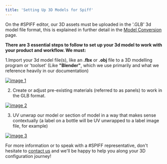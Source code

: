 ```yaml
---
title: 'Setting Up 3D Models for Spiff'
---
```


On the #SPIFF editor, our 3D assets must be uploaded in the '.GLB' 3d model file format, this is explained in further detail in the [Model Conversion](https://help.spiff.com.au/setting-up-3d-models-for-spiff/converting-a-3d-model-to-glb ) page.

**There are 3 essential steps to follow to set up your 3d model to work with your product and workflow. We must:**

1.Import your 3d model file(s), like an **.fbx** or **.obj** file to a 3D modelling program or 'toolset' (Like **"Blender"**, which we use primarily and what we reference heavily in our documentation)

[![image 1]()](https://help.spiff.com.au/setting-up-3d-models-for-spiff/converting-a-3d-model-to-glb )

2. Create or adjust pre-existing materials (referred to as panels) to work in the GLB format.

[![image 2]()](https://help.spiff.com.au/setting-up-3d-models-for-spiff/setting-up-materials-for-glb-file-exports-from-blender )

3. UV unwrap our model or section of model in a way that makes sense contextually (a label on a bottle will be UV unwrapped to a label image file, for example)

[![image 3]()](https://help.spiff.com.au/setting-up-3d-models-for-spiff/uv-mapping-unwrapping-mesh-in-blender  )


For more information or to speak with a #SPIFF representative, don't hesitate to [contact us](https://spiff3d.com/contact-us/) and we'll be happy to help you along your 3D configuration journey!

